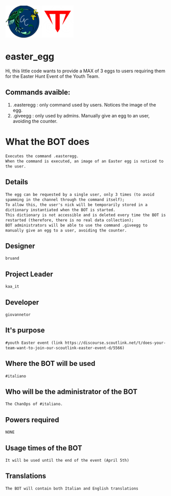 <img src="https://github.com/giovannetor/Trinacry/blob/main/perlogo_small.png" alt="perlogo" width="110" height="100"> <img src="https://github.com/giovannetor/Trinacry/blob/main/T_LOGO_WHITE.png" alt="TTT_logo_white" width="100" height="100">
# easter_egg

Hi, this little code wants to provide a MAX of 3 eggs to users requiring them for the Easter Hunt Event of the Youth Team.

## Commands avaible:

1. .easteregg  : only command used by users. Notices the image of the egg.      
1. .giveegg    : only used by admins. Manually give an egg to an user, avoiding the counter.  

# What the BOT does

    Executes the command .easteregg.
    When the command is executed, an image of an Easter egg is noticed to the user.

## Details

    The egg can be requested by a single user, only 3 times (to avoid spamming in the channel through the command itself);
    To allow this, the user's nick will be temporarily stored in a dictionary instantiated when the BOT is started.
    This dictionary is not accessible and is deleted every time the BOT is restarted (therefore, there is no real data collection);
    BOT administrators will be able to use the command .giveegg to manually give an egg to a user, avoiding the counter.

## Designer

    bruand

## Project Leader

    kaa_it

## Developer

    giovannetor

## It's purpose

    #youth Easter event (link https://discourse.scoutlink.net/t/does-your-team-want-to-join-our-scoutlink-easter-event-d/5566)

## Where the BOT will be used 

    #italiano

## Who will be the administrator of the BOT

    The ChanOps of #italiano.

## Powers required

    NONE

## Usage times of the BOT

    It will be used until the end of the event (April 5th)

## Translations

    The BOT will contain both Italian and English translations
